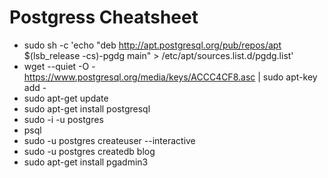 # Postgress Cheatsheet

- sudo sh -c 'echo "deb http://apt.postgresql.org/pub/repos/apt $(lsb_release -cs)-pgdg main" > /etc/apt/sources.list.d/pgdg.list'
- wget --quiet -O - https://www.postgresql.org/media/keys/ACCC4CF8.asc | sudo apt-key add -
- sudo apt-get update
- sudo apt-get install postgresql
- sudo -i -u postgres
- psql
- sudo -u postgres createuser --interactive
- sudo -u postgres createdb blog
- sudo apt-get install pgadmin3
